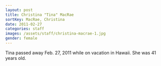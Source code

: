 ```yaml
---
layout: post
title: Christina "Tina" MacRae
sortKey: MacRae, Christina
date: 2011-02-27
categories: staff
images: /assets/staff/christina-macrae-1.jpg
gender: female
---
```

Tina passed away Feb. 27, 2011 while on vacation in Hawaii. She was 41 years old.

